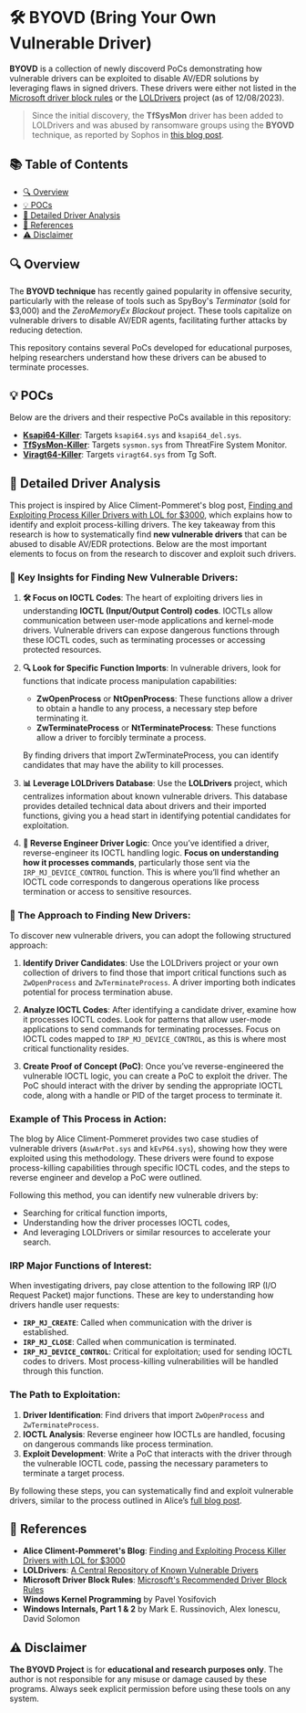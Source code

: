 # 🛠️ BYOVD (Bring Your Own Vulnerable Driver)

**BYOVD** is a collection of newly discoverd PoCs demonstrating how vulnerable drivers can be exploited to disable AV/EDR solutions by leveraging flaws in signed drivers. These drivers were either not listed in the [Microsoft driver block rules](https://learn.microsoft.com/en-us/windows/security/application-security/application-control/windows-defender-application-control/design/microsoft-recommended-driver-block-rules) or the [LOLDrivers](https://www.loldrivers.io/) project (as of 12/08/2023).

> Since the initial discovery, the **TfSysMon** driver has been added to LOLDrivers and was abused by ransomware groups using the **BYOVD** technique, as reported by Sophos in [this blog post](https://sophos.com/news/2024/08/14/ransomware-attackers-introduce-new-edr-killer).





## 📚 Table of Contents
- [🔍 Overview](#🔍overview)
- [💡 POCs](#pocs)
- [🔬 Detailed Driver Analysis](#detailed-driver-analysis)
- [🔗 References](#references)
- [⚠️ Disclaimer](#disclaimer)
  
## 🔍 Overview
The **BYOVD technique** has recently gained popularity in offensive security, particularly with the release of tools such as SpyBoy's *Terminator* (sold for $3,000) and the *ZeroMemoryEx Blackout* project. These tools capitalize on vulnerable drivers to disable AV/EDR agents, facilitating further attacks by reducing detection.

This repository contains several PoCs developed for educational purposes, helping researchers understand how these drivers can be abused to terminate processes.

## 💡 POCs
Below are the drivers and their respective PoCs available in this repository:

- **[Ksapi64-Killer](https://github.com/BlackSnufkin/BYOVD/tree/main/Ksapi64-Killer)**: Targets `ksapi64.sys` and `ksapi64_del.sys`.
- **[TfSysMon-Killer](https://github.com/BlackSnufkin/BYOVD/tree/main/TfSysMon-Killer)**: Targets `sysmon.sys` from ThreatFire System Monitor.
- **[Viragt64-Killer](https://github.com/BlackSnufkin/BYOVD/tree/main/Viragt64-Killer)**: Targets `viragt64.sys` from Tg Soft.


## 🔬 Detailed Driver Analysis

This project is inspired by Alice Climent-Pommeret's blog post, [Finding and Exploiting Process Killer Drivers with LOL for $3000](https://alice.climent-pommeret.red/posts/process-killer-driver/), which explains how to identify and exploit process-killing drivers. The key takeaway from this research is how to systematically find **new vulnerable drivers** that can be abused to disable AV/EDR protections. Below are the most important elements to focus on from the research to discover and exploit such drivers.

### 🔑 Key Insights for Finding New Vulnerable Drivers:
1. **🛠️ Focus on IOCTL Codes**: The heart of exploiting drivers lies in understanding **IOCTL (Input/Output Control) codes**. IOCTLs allow communication between user-mode applications and kernel-mode drivers. Vulnerable drivers can expose dangerous functions through these IOCTL codes, such as terminating processes or accessing protected resources.

2. **🔍 Look for Specific Function Imports**: In vulnerable drivers, look for functions that indicate process manipulation capabilities:
   - **ZwOpenProcess** or **NtOpenProcess**: These functions allow a driver to obtain a handle to any process, a necessary step before terminating it.
   - **ZwTerminateProcess** or **NtTerminateProcess**: These functions allow a driver to forcibly terminate a process.
   
   By finding drivers that import ZwTerminateProcess, you can identify candidates that may have the ability to kill processes.

3. **📊 Leverage LOLDrivers Database**: Use the **LOLDrivers** project, which centralizes information about known vulnerable drivers. This database provides detailed technical data about drivers and their imported functions, giving you a head start in identifying potential candidates for exploitation.

4. **🧠 Reverse Engineer Driver Logic**: Once you’ve identified a driver, reverse-engineer its IOCTL handling logic. **Focus on understanding how it processes commands**, particularly those sent via the `IRP_MJ_DEVICE_CONTROL` function. This is where you’ll find whether an IOCTL code corresponds to dangerous operations like process termination or access to sensitive resources.

### 🔎 The Approach to Finding New Drivers:
To discover new vulnerable drivers, you can adopt the following structured approach:

1. **Identify Driver Candidates**: Use the LOLDrivers project or your own collection of drivers to find those that import critical functions such as `ZwOpenProcess` and `ZwTerminateProcess`. A driver importing both indicates potential for process termination abuse.

2. **Analyze IOCTL Codes**: After identifying a candidate driver, examine how it processes IOCTL codes. Look for patterns that allow user-mode applications to send commands for terminating processes. Focus on IOCTL codes mapped to `IRP_MJ_DEVICE_CONTROL`, as this is where most critical functionality resides.

3. **Create Proof of Concept (PoC)**: Once you’ve reverse-engineered the vulnerable IOCTL logic, you can create a PoC to exploit the driver. The PoC should interact with the driver by sending the appropriate IOCTL code, along with a handle or PID of the target process to terminate it.

### Example of This Process in Action:
The blog by Alice Climent-Pommeret provides two case studies of vulnerable drivers (`AswArPot.sys` and `kEvP64.sys`), showing how they were exploited using this methodology. These drivers were found to expose process-killing capabilities through specific IOCTL codes, and the steps to reverse engineer and develop a PoC were outlined.

Following this method, you can identify new vulnerable drivers by:
- Searching for critical function imports,
- Understanding how the driver processes IOCTL codes,
- And leveraging LOLDrivers or similar resources to accelerate your search.

### IRP Major Functions of Interest:
When investigating drivers, pay close attention to the following IRP (I/O Request Packet) major functions. These are key to understanding how drivers handle user requests:
- **`IRP_MJ_CREATE`**: Called when communication with the driver is established.
- **`IRP_MJ_CLOSE`**: Called when communication is terminated.
- **`IRP_MJ_DEVICE_CONTROL`**: Critical for exploitation; used for sending IOCTL codes to drivers. Most process-killing vulnerabilities will be handled through this function.

### The Path to Exploitation:
1. **Driver Identification**: Find drivers that import `ZwOpenProcess` and `ZwTerminateProcess`.
2. **IOCTL Analysis**: Reverse engineer how IOCTLs are handled, focusing on dangerous commands like process termination.
3. **Exploit Development**: Write a PoC that interacts with the driver through the vulnerable IOCTL code, passing the necessary parameters to terminate a target process.

By following these steps, you can systematically find and exploit vulnerable drivers, similar to the process outlined in Alice’s [full blog post](https://alice.climent-pommeret.red/posts/process-killer-driver/).

## 🔗 References
- **Alice Climent-Pommeret's Blog**: [Finding and Exploiting Process Killer Drivers with LOL for $3000](https://alice.climent-pommeret.red/posts/process-killer-driver/)
- **LOLDrivers**: [A Central Repository of Known Vulnerable Drivers](https://www.loldrivers.io/)
- **Microsoft Driver Block Rules**: [Microsoft's Recommended Driver Block Rules](https://learn.microsoft.com/en-us/windows/security/application-security/application-control/windows-defender-application-control/design/microsoft-recommended-driver-block-rules)
- **Windows Kernel Programming** by Pavel Yosifovich
- **Windows Internals, Part 1 & 2** by Mark E. Russinovich, Alex Ionescu, David Solomon


## ⚠️ Disclaimer
**The BYOVD Project** is for **educational and research purposes only**. The author is not responsible for any misuse or damage caused by these programs. Always seek explicit permission before using these tools on any system.
